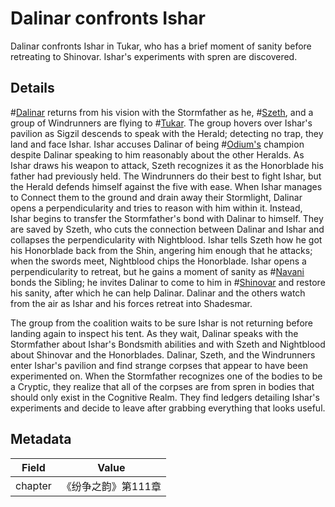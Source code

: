 # Dalinar confronts Ishar
Dalinar confronts Ishar in Tukar, who has a brief moment of sanity before retreating to Shinovar. Ishar's experiments with spren are discovered.

## Details
#[Dalinar](characters/dalinar) returns from his vision with the Stormfather as he, #[Szeth](characters/szeth), and a group of Windrunners are flying to #[Tukar](locations/tukar). The group hovers over Ishar's pavilion as Sigzil descends to speak with the Herald; detecting no trap, they land and face Ishar. Ishar accuses Dalinar of being #[Odium's](characters/odium) champion despite Dalinar speaking to him reasonably about the other Heralds. As Ishar draws his weapon to attack, Szeth recognizes it as the Honorblade his father had previously held. The Windrunners do their best to fight Ishar, but the Herald defends himself against the five with ease. When Ishar manages to Connect them to the ground and drain away their Stormlight, Dalinar opens a perpendicularity and tries to reason with him within it. Instead, Ishar begins to transfer the Stormfather's bond with Dalinar to himself. They are saved by Szeth, who cuts the connection between Dalinar and Ishar and collapses the perpendicularity with Nightblood. Ishar tells Szeth how he got his Honorblade back from the Shin, angering him enough that he attacks; when the swords meet, Nightblood chips the Honorblade. Ishar opens a perpendicularity to retreat, but he gains a moment of sanity as #[Navani](characters/navani) bonds the Sibling; he invites Dalinar to come to him in #[Shinovar](locations/shinovar) and restore his sanity, after which he can help Dalinar. Dalinar and the others watch from the air as Ishar and his forces retreat into Shadesmar.

The group from the coalition waits to be sure Ishar is not returning before landing again to inspect his tent. As they wait, Dalinar speaks with the Stormfather about Ishar's Bondsmith abilities and with Szeth and Nightblood about Shinovar and the Honorblades. Dalinar, Szeth, and the Windrunners enter Ishar's pavilion and find strange corpses that appear to have been experimented on. When the Stormfather recognizes one of the bodies to be a Cryptic, they realize that all of the corpses are from spren in bodies that should only exist in the Cognitive Realm. They find ledgers detailing Ishar's experiments and decide to leave after grabbing everything that looks useful.

## Metadata
| Field | Value |
| ----- | ----- |
| chapter | 《纷争之韵》第111章 |
